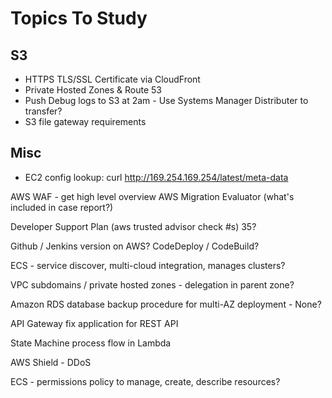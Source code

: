 # Topics To Study

## S3
- HTTPS TLS/SSL Certificate via CloudFront
- Private Hosted Zones & Route 53
- Push Debug logs to S3 at 2am - Use Systems Manager Distributer to transfer?
- S3 file gateway requirements


## Misc
- EC2 config lookup:  curl http://169.254.169.254/latest/meta-data

AWS WAF - get high level overview
AWS Migration Evaluator (what's included in case report?)

Developer Support Plan (aws trusted advisor check #s) 35?

Github / Jenkins version on AWS? CodeDeploy / CodeBuild?

ECS - service discover, multi-cloud integration, manages clusters?

VPC subdomains / private hosted zones - delegation in parent zone?

Amazon RDS database backup procedure for multi-AZ deployment - None?

API Gateway fix application for REST API

State Machine process flow in Lambda

AWS Shield - DDoS 

ECS  - permissions policy to manage, create, describe resources? 


